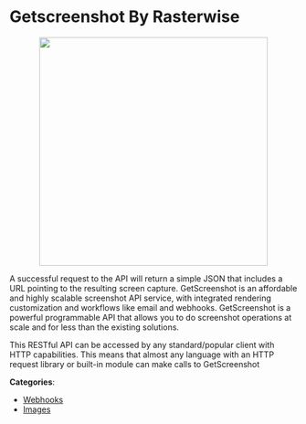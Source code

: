 # Getscreenshot By Rasterwise
<p align="center">
    <img width="400" src="https://raw.githubusercontent.com/apis-list/apis-list/apis/getscreenshot-by-rasterwise/logo_256x256.png" />
</p>

A successful request to the API will return a simple JSON that includes a URL pointing to the resulting screen capture.  GetScreenshot is an affordable and highly scalable screenshot API service, with integrated rendering customization and workflows like email and webhooks. GetScreenshot is a powerful programmable API that allows you to do screenshot operations at scale and for less than the existing solutions. 

This RESTful API can be accessed by any standard/popular client with HTTP capabilities. This means that almost any language with an HTTP request library or built-in module can make calls to GetScreenshot



**Categories**:
- [Webhooks](https://github.com/apis-list/apis-list#webhooks)
- [Images](https://github.com/apis-list/apis-list#images)





